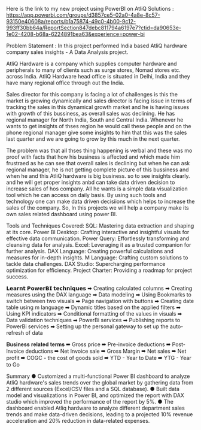 Here is the link to my new project using PowerBI on AtliQ Solutions : https://app.powerbi.com/groups/d3857ce5-02a0-4a8e-8c57-93150e40608a/reports/b1a75874-49c0-4b00-9c12-993ff30bb64a/ReportSection847debc811794a6197e7?ctid=da90653e-1e02-4208-b68a-6224891bea63&experience=power-bi

Problem Statement :
In this project performed India based AtliQ hardware company sales insights - A Data Analysis project.

AtliQ Hardware is a company which supplies computer hardware and peripherals to many of clients such as surge stores, Nomad stores etc. across India. AtliQ Hardware head office is situated in Delhi, India and they have many regional office through out the India.

Sales director for this company is facing a lot of challenges is this the market is growing dynamically and sales director is facing issue in terms of tracking the sales in this dynamical growth market and he is having issues with growth of this bussiness, as overall sales was declining. He has regional manager for North India, South and Central India. Whenever he wants to get insights of thses region he would call these people and on the phone regional manager give some insights to him that this was the sales last quarter and we are going to grow by this much in the next quarter.

The problem was that all thses thing happening is verbal and these was mo proof with facts that how his business is affected and which made him frustraed as he can see that overall sales is declining but when he can ask regional manager, he is not getting complete picture of this bussiness and when he and this AtliQ hardware is big business. so to see insights clearly. and he will get proper insights anbd can take data driven decision to increase sales of hos company. All he wants is a simple data visualization tool which he can access on daily basis. By using such tools and technology one can make data driven decisiions which helps to increase the sales of the company. So, In this projects we will help a company make its own sales related dashboard using power BI.


Tools and Techniques Covered:
SQL: Mastering data extraction and shaping at its core.
Power BI Desktop: Crafting interactive and insightful visuals for effective data communication.
Power Query: Effortlessly transforming and cleansing data for analysis.
Excel: Leveraging it as a trusted companion for further analysis.
DAX Language: Creating powerful calculations and measures for in-depth insights.
M Language: Crafting custom solutions to tackle data challenges.
DAX Studio: Supercharging performance optimization for efficiency.
Project Charter: Providing a roadmap for project success.

𝗟𝗲𝗮𝗿𝗻𝘁 𝗣𝗼𝘄𝗲𝗿𝗕𝗜 𝘁𝗲𝗰𝗵𝗻𝗶𝗾𝘂𝗲𝘀
➡ Creating calculated columns
➡ Creating measures using the DAX language
➡ Data modeling
➡ Using Bookmarks to switch between two visuals
➡ Page navigation with buttons
➡ Creating date table using m language
➡ Dynamic titles based on the applied filters
➡ Using KPI indicators
➡ Conditional formatting of the values in visuals
➡ Data validation techniques
➡ PowerBi services
➡ Publishing reports to PowerBi services
➡ Setting up the personal gateway to set up the auto-refresh of data

𝐁𝐮𝐬𝐢𝐧𝐞𝐬𝐬 𝐫𝐞𝐥𝐚𝐭𝐞𝐝 𝐭𝐞𝐫𝐦𝐬
➡ Gross price
➡ Pre-invoice deductions
➡ Post-Invoice deductions
➡ Net Invoice sale
➡ Gross Margin
➡ Net sales
➡ Net profit
➡ COGC - the cost of goods sold
➡ YTD - Year to Date
➡ YTG - Year to Go

Summary
●	Customized a multi-functional Power BI dashboard to analyze AtliQ hardware's sales trends over the global market by gathering data from 2 different sources (Excel/CSV files and a SQL database).
●	Built data model and visualizations in Power BI, and optimized the report with DAX studio which improved the performance of the report by 5%. 
●	The dashboard enabled Atliq hardware to analyze different department sales trends and make data-driven decisions, leading to a projected 10% revenue acceleration and 20% reduction in data-related expenses.
